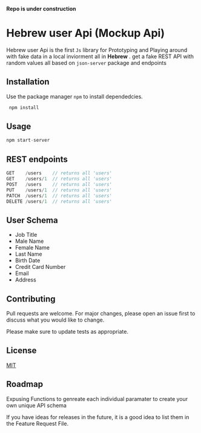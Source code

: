 **Repo is under construction**

# Hebrew user Api (Mockup Api)

Hebrew user Api is the first `Js` library for Prototyping and Playing around with fake data in a local inviorment all in **Hebrew** . get a fake REST API with random values all based on `json-server` package and endpoints

## Installation

Use the package manager `npm` to install dependedcies.

```bash
 npm install
```

## Usage

```javascript
npm start-server
```
## REST endpoints

```javascript
GET    /users    // returns all 'users'
GET    /users/1  // returns all 'users'
POST   /users    // returns all 'users'
PUT    /users/1  // returns all 'users'
PATCH  /users/1  // returns all 'users'
DELETE /users/1  // returns all 'users'
```
## User Schema

- Job Title
- Male Name 
- Female Name
- Last Name
- Birth Date
- Credit Card Number
- Email
- Address

## Contributing
Pull requests are welcome. For major changes, please open an issue first to discuss what you would like to change.

Please make sure to update tests as appropriate.

## License
[MIT](https://choosealicense.com/licenses/mit/)

## Roadmap
Expusing Functions to genreate each individual paramater to create your own unique API schema

If you have ideas for releases in the future, it is a good idea to list them in the Feature Request File.